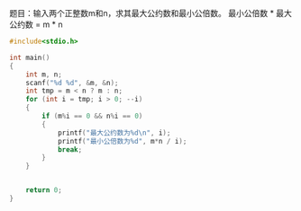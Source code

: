 题目：输入两个正整数m和n，求其最大公约数和最小公倍数。
最小公倍数 * 最大公约数 = m * n
```c
#include<stdio.h>

int main()
{
	int m, n;
	scanf("%d %d", &m, &n);
	int tmp = m < n ? m : n;
	for (int i = tmp; i > 0; --i)
	{
		if (m%i == 0 && n%i == 0)
		{
			printf("最大公约数为%d\n", i);
			printf("最小公倍数为%d", m*n / i);
			break;
		}
	}


	return 0;
}
```
